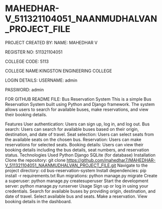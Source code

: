 # MAHEDHAR-V_511321104051_NAANMUDHALVAN_PROJECT_FILE

PROJECT CREATED BY:
NAME: MAHEDHAR V

REGISTER NO: 511321104051

COLLEGE CODE: 5113

COLLEGE NAME:KINGSTON ENGINEERING COLLEGE

LOGIN DETAILS:
USERNAME: admin

PASSWORD: admin

FOR GITHUB README FILE:
Bus Reservation System
This is a simple Bus Reservation System built using Python and Django framework. The system allows users to search for available buses, make reservations, and view their booking details.

Features
User authentication: Users can sign up, log in, and log out.
Bus search: Users can search for available buses based on their origin, destination, and date of travel.
Seat selection: Users can select seats from the available seats on the chosen bus.
Reservation: Users can make reservations for selected seats.
Booking details: Users can view their booking details including the bus details, seat numbers, and reservation status.
Technologies Used
Python
Django
SQLite (for database)
Installation
Clone the repository:
git clone https://github.com/mahedhar7/MAHEDHAR-V_511321104051_NAANMUDHALVAN_PROJECT_FILE.git
Navigate to the project directory:
cd bus-reservation-system
Install dependencies:
pip install -r requirements.txt
Run migrations:
python manage.py migrate
Create a superuser:
python manage.py createsuperuser
Start the development server:
python manage.py runserver
Usage
Sign up or log in using your credentials.
Search for available buses by providing origin, destination, and date of travel.
Select available bus and seats.
Make a reservation.
View booking details in the dashboard.
